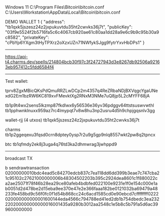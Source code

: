 Windows 11
C:\Program Files\Bitcoin\bitcoin.conf
C:\Users\Workstation\AppData\Local\Bitcoin\bitcoin.conf

DEMO WALLET 1
{
  "address": "tb1qxk5jszesz24z2jxpukuvtdu35ht2cwvks36j7t",
  "publicKey": "03f9e5524f2b5716fa5c6c4067cb920ae61c80aa1dd28a9e6c9b9c95b30a9c8582",
  "privateKey": "cPbYp6YXgm3tHyTPXrz2oXzxUZn71NWfykSJgg9fytrYxvHbDPs1"
}



-----------------------

https://api-t4.charms.dev/spells/214804bcb30f97c3f24727943d3e8267db92506a92163eb957412c5fdd6584f4

-----------------------

Test wallet:

tprv8ZgxMBicQKsPdQmuRRZLwDCp2m4357q4ReZRbaNDjBXVqgcYgaUNexdG2Em1bzRW6KC819xvFMevktXg2RNxM3NMe7uQ8jp5L2cMYFF68jA

tb1p9t4wx2sens5lkzmp87fkdlwx6y56536e36yv36pdggv64ttstsuswvwthl
tb1pphwnklnuxx959az7rc4lmypqt7v8w8hu3np2usru4d5h9chpjgqsnlv3gg

wallet-rjj (4 utxos)
tb1qxk5jszesz24z2jxpukuvtdu35ht2cwvks36j7t

charms
tb1p2ggeqexu3fqsd0crn8dptey0ysp7r2u9g5gp9nlq8557wkt2pw8q2tpncx

btc
tb1qfmdy2ek8j3uga4q76td3ka2dhmwrag3jwhppd9


-----------------------
broadcast TX

b sendrawtransaction 02000000010bdc4ead5c84270edcb837c7ea118dd6dd399b3eae7c747cba21c95102c27621000000006b48304502203b395c2924dea8601c1f880022ca2ae25071f78f46b28ea29ce80afeb4bdbfed022100e9231e1f0e154c000e1ab0051d2d478be2d15eba9ee370e47e2e366faaa182be0121032ba69479a48233fe458bd9c56f0fc0f1d54b868cc24c6acd1585cd0e90ebcd7cffffffff0222020000000000001600144eda4566c794788ed41ed2db1b754dbedc3ea232220200000000000016001435a9280b3012aa2548c1e5b8c5b791a5d6ac399600000000